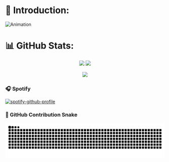 # 🥀 Introduction:
![Animation](https://github.com/user-attachments/assets/3bcf3c4e-2e4d-4b27-966c-e54f2ac859e8)

# 📊 GitHub Stats:
<div align="center">
<img src="https://github-readme-stats.vercel.app/api?username=BeforeLights&theme=midnight-purple&show_icons=true&hide_border=true&count_private=true" width="46%"/>
<img src="https://github-readme-streak-stats.herokuapp.com/?user=BeforeLights&theme=midnight-purple&hide_border=true" width="48.6%"/>
<br><br>
<img src="https://github-readme-stats.vercel.app/api/top-langs/?username=BeforeLights&theme=midnight-purple&show_icons=true&hide_border=true&layout=compact" width="40%"/>
</div>


### 🎧 Spotify
[![spotify-github-profile](https://spotify-github-profile.kittinanx.com/api/view?uid=31vn754rjv2ozfbgxsx6zxeq6u64&cover_image=true&theme=novatorem&show_offline=true&background_color=121212&interchange=false&bar_color=db21e8&bar_color_cover=false)](https://spotify-github-profile.kittinanx.com/api/view?uid=31vn754rjv2ozfbgxsx6zxeq6u64&redirect=true)

### 🐍 GitHub Contribution Snake
![Snake animation dark](https://github.com/BeforeLights/BeforeLights/blob/output/github-snake-dark.svg?palette=github-dark)

